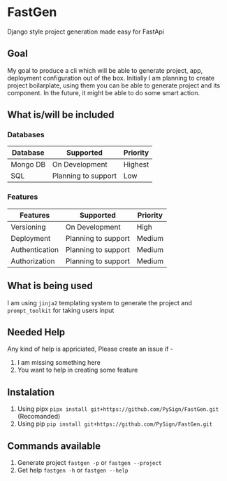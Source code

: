 # FastGen

Django style project generation made easy for FastApi

## Goal

My goal to produce a cli which will be able to generate project, app, deployment configuration out of the box.
Initially I am planning to create project boilarplate, using them you can be able to generate project and its component.
In the future, it might be able to do some smart action.

## What is/will be included

### Databases

| Database | Supported           | Priority |
|----------|---------------------|----------|
| Mongo DB | On Development      | Highest  |
| SQL      | Planning to support | Low      |

### Features

| Features       | Supported           | Priority |
|----------------|---------------------|----------|
| Versioning     | On Development      | High     |
| Deployment     | Planning to support | Medium   |
| Authentication | Planning to support | Medium   |
| Authorization  | Planning to support | Medium   |

## What is being used

I am using `jinja2` templating system to generate the project and `prompt_toolkit` for taking users input

## Needed Help

Any kind of help is appriciated, Please create an issue if -

1. I am missing something here
2. You want to help in creating some feature

## Instalation

1. Using pipx `pipx install git+https://github.com/PySign/FastGen.git` (Recomanded)
2. Using pip `pip install git+https://github.com/PySign/FastGen.git`

## Commands available

1. Generate project `fastgen -p` or `fastgen --project`
2. Get help `fastgen -h` or `fastgen --help`
